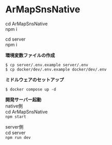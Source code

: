 # ArMapSnsNative
cd ArMapSnsNative  
npm i  

cd server  
npm i  

**環境変数ファイルの作成**  
```
$ cp server/.env.example server/.env
$ cp docker/dev/.env.example docker/dev/.env
```

**ミドルウェアのセットアップ**  
```
$ docker compose up -d
```

**開発サーバー起動**  
native側  
cd ArMapSnsNative  
```npm start```  

server側  
cd server  
```npm run dev```  

